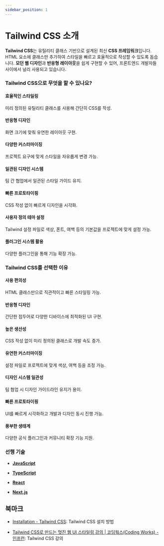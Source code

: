 ```yaml
---
sidebar_position: 1
---
```


# Tailwind CSS 소개

**Tailwind CSS**는 유틸리티 클래스 기반으로 설계된 최신 **CSS 프레임워크**입니다. HTML 요소에 클래스만 추가하여 스타일을 빠르고 효율적으로 작성할 수 있도록 돕습니다. **모던 웹 디자인**과 **반응형 레이아웃**을 쉽게 구현할 수 있어, 프론트엔드 개발자들 사이에서 널리 사용되고 있습니다.

### **Tailwind CSS으로 무엇을 할 수 있나요?**

#### **효율적인 스타일링**

미리 정의된 유틸리티 클래스를 사용해 간단히 CSS를 작성.

#### **반응형 디자인**

화면 크기에 맞춰 유연한 레이아웃 구현.

#### **다양한 커스터마이징**

프로젝트 요구에 맞게 스타일을 자유롭게 변경 가능.

#### **일관된 디자인 시스템**

팀 간 협업에서 일관된 스타일 가이드 유지.

#### **빠른 프로토타이핑**

CSS 작성 없이 빠르게 디자인을 시각화.

#### **사용자 정의 테마 설정**

Tailwind 설정 파일로 색상, 폰트, 여백 등의 기본값을 프로젝트에 맞게 설정 가능.

#### **플러그인 시스템 활용**

다양한 플러그인을 통해 기능 확장 가능.

### **Tailwind CSS를 선택한 이유**

#### **사용 편의성**

HTML 클래스만으로 직관적이고 빠른 스타일링 가능.

#### **반응형 디자인**

간단한 접두어로 다양한 디바이스에 최적화된 UI 구현.

#### **높은 생산성**

CSS 작성 없이 미리 정의된 클래스로 개발 속도 증가.

#### **유연한 커스터마이징**

설정 파일로 프로젝트에 맞게 색상, 여백 등을 조정 가능.

#### **디자인 시스템 일관성**

팀 협업 시 디자인 가이드라인 유지가 용이.

#### **빠른 프로토타이핑**

UI를 빠르게 시각화하고 개발과 디자인 동시 진행 가능.

#### **풍부한 생태계**

다양한 공식 플러그인과 커뮤니티 확장 기능 지원.

### 선행 기술

- [**JavaScript**](https://www.notion.so/JavaScript-16ecf11961688090a096cb5a60dc905b?pvs=21)

- [**TypeScript**](https://www.notion.so/TypeScript-14fcf119616880f49ec8e27bf8e16966?pvs=21)

- [**React**](https://www.notion.so/React-14fcf119616880c98200cd450d1d7001?pvs=21)

- [**Next.js**](https://www.notion.so/Next-js-159cf11961688063b169c5efa0d87205?pvs=21)

## 북마크

- [Installation - Tailwind CSS](https://tailwindcss.com/docs/installation): Tailwind CSS 설치 방법

- [Tailwind CSS로 만드는 멋진 웹 UI 스타일링 강의 | 코딩웍스(Coding Works) - 인프런](https://www.inflearn.com/course/tailwind-css-%EA%B0%9C%EB%B0%9C%EC%9E%90-ui%EC%8A%A4%ED%83%80%EC%9D%BC%EB%A7%81): Tailwind CSS 강의
